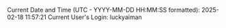 Current Date and Time (UTC - YYYY-MM-DD HH:MM:SS formatted): 2025-02-18 11:57:21
Current User's Login: luckyaiman
